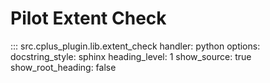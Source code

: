# Pilot Extent Check

::: src.cplus_plugin.lib.extent_check
    handler: python
    options:
        docstring_style: sphinx
        heading_level: 1
        show_source: true
        show_root_heading: false